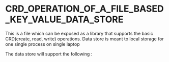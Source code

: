 # CRD_OPERATION_OF_A_FILE_BASED_KEY_VALUE_DATA_STORE

This is a file which can be exposed as a library that supports the basic CRD(create, read, write) operations. Data store is meant to local storage for one single process on single laptop

The data store will support the following :
